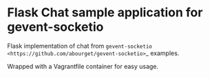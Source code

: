 Flask Chat sample application for gevent-socketio
=================================================

Flask implementation of chat from `gevent-socketio <https://github.com/abourget/gevent-socketio>`_ examples.

Wrapped with a Vagrantfile container for easy usage.



